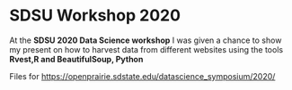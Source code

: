 # SDSU Workshop 2020
At the **SDSU 2020 Data Science workshop** I was given a chance to show my present on how to harvest data from different websites using the tools **Rvest,R and BeautifulSoup, Python**  


Files for https://openprairie.sdstate.edu/datascience_symposium/2020/
